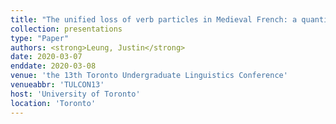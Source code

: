 ```yaml
---
title: "The unified loss of verb particles in Medieval French: a quantitative analysis"
collection: presentations
type: "Paper"
authors: <strong>Leung, Justin</strong>
date: 2020-03-07
enddate: 2020-03-08
venue: 'the 13th Toronto Undergraduate Linguistics Conference'
venueabbr: 'TULCON13'
host: 'University of Toronto'
location: 'Toronto'
---
```

